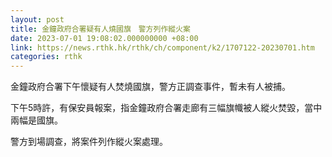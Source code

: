 ```yaml
---
layout: post
title: 金鐘政府合署疑有人燒國旗　警方列作縱火案
date: 2023-07-01 19:08:02.000000000 +08:00
link: https://news.rthk.hk/rthk/ch/component/k2/1707122-20230701.htm
categories: rthk
---
```


金鐘政府合署下午懷疑有人焚燒國旗，警方正調查事件，暫未有人被捕。

下午5時許，有保安員報案，指金鐘政府合署走廊有三幅旗幟被人縱火焚毀，當中兩幅是國旗。

警方到場調查，將案件列作縱火案處理。
